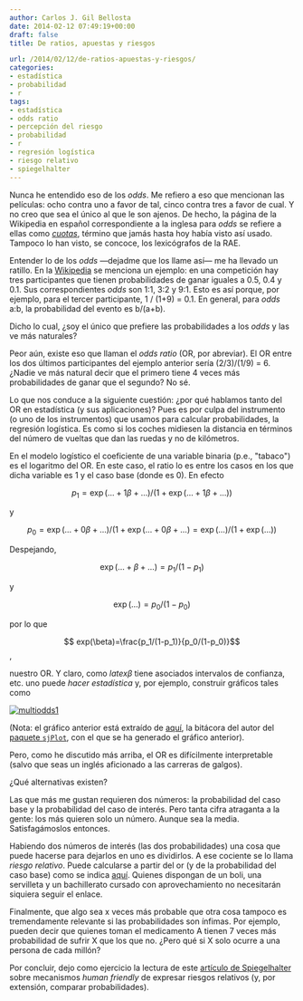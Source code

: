 ```yaml
---
author: Carlos J. Gil Bellosta
date: 2014-02-12 07:49:19+00:00
draft: false
title: De ratios, apuestas y riesgos

url: /2014/02/12/de-ratios-apuestas-y-riesgos/
categories:
- estadística
- probabilidad
- r
tags:
- estadística
- odds ratio
- percepción del riesgo
- probabilidad
- r
- regresión logística
- riesgo relativo
- spiegelhalter
---
```


Nunca he entendido eso de los _odds_. Me refiero a eso que mencionan las películas: ocho contra uno a favor de tal, cinco contra tres a favor de cual. Y no creo que sea el único al que le son ajenos. De hecho, la página de la Wikipedia en español correspondiente a la inglesa para _odds_ se refiere a ellas como [_cuotas_](http://es.wikipedia.org/wiki/Cuota_(estad%C3%ADstica)), término que jamás hasta hoy había visto así usado. Tampoco lo han visto, se concoce, los lexicógrafos de la RAE.

Entender lo de los _odds_ —dejadme que los llame así— me ha llevado un ratillo. En la [Wikipedia](http://en.wikipedia.org/wiki/Odds#Gambling_odds_versus_probabilities) se menciona un ejemplo: en una competición hay tres participantes que tienen probabilidades de ganar iguales a 0.5, 0.4 y 0.1. Sus correspondientes _odds_ son 1:1, 3:2 y 9:1. Esto es así porque, por ejemplo, para el tercer participante, 1 / (1+9) = 0.1. En general, para _odds_ a:b, la probabilidad del evento es b/(a+b).

Dicho lo cual, ¿soy el único que prefiere las probabilidades a los _odds_ y las ve más naturales?

Peor aún, existe eso que llaman el _odds ratio_ (OR, por abreviar). El OR entre los dos últimos participantes del ejemplo anterior sería (2/3)/(1/9) = 6. ¿Nadie ve más natural decir que el primero tiene 4 veces más probabilidades de ganar que el segundo? No sé.

Lo que nos conduce a la siguiente cuestión: ¿por qué hablamos tanto del OR en estadística (y sus aplicaciones)? Pues es por culpa del instrumento (o uno de los instrumentos) que usamos para calcular probabilidades, la regresión logística. Es como si los coches midiesen la distancia en términos del número de vueltas que dan las ruedas y no de kilómetros.

En el modelo logístico el coeficiente de una variable binaria (p.e., "tabaco") es el logaritmo del OR. En este caso, el ratio lo es entre los casos en los que dicha variable es 1 y el caso base (donde es 0). En efecto

$$ p_1=\exp(\dots+1\beta+\dots)/(1+\exp(\dots+1\beta+\dots))$$

y

$$ p_0=\exp(\dots+0\beta+\dots)/(1+\exp(\dots+0\beta+\dots)=\exp(\dots)/(1+\exp(\dots))$$

Despejando,

$$ \exp(\dots+\beta+\dots)=p_1/(1-p_1)$$

y

$$ \exp(\dots)=p_0/(1-p_0)$$

por lo que

$$ exp(\beta)=\frac{p_1/(1-p_1)}{p_0/(1-p_0)}$$,

nuestro OR. Y claro, como $latex \beta$ tiene asociados intervalos de confianza, etc. uno puede _hacer estadística_ y, por ejemplo, construir gráficos tales como

[![multiodds1](/wp-uploads/2014/02/multiodds1.png#center)
](/wp-uploads/2014/02/multiodds1.png#center)

(Nota: el gráfico anterior está extraído de [aquí](http://strengejacke.wordpress.com/2014/01/29/comparing-multiple-glm-in-one-graph-rstats/), la bitácora del autor del [paquete `sjPlot`](http://cran.r-project.org/web/packages/sjPlot/), con el que se ha generado el gráfico anterior).

Pero, como he discutido más arriba, el OR es difícilmente interpretable (salvo que seas un inglés aficionado a las carreras de galgos).

¿Qué alternativas existen?

Las que más me gustan requieren dos números: la probabilidad del caso base y la probabilidad del caso de interés. Pero tanta cifra atraganta a la gente: los más quieren solo un número. Aunque sea la media. Satisfagámoslos entonces.

Habiendo dos números de interés (las dos probabilidades) una cosa que puede hacerse para dejarlos en uno es dividirlos. A ese cociente se lo llama _riesgo relativo_. Puede calcularse a partir del or (y de la probabilidad del caso base) como se indica [aquí](http://robertgrantstats.wordpress.com/2014/01/27/how-to-convert-odds-ratios-to-relative-risks/). Quienes dispongan de un boli, una servilleta y un bachillerato cursado con aprovechamiento no necesitarán siquiera seguir el enlace.

Finalmente, que algo sea x veces más probable que otra cosa tampoco es tremendamente relevante si las probabilidades son ínfimas. Por ejemplo, pueden decir que quienes toman el medicamento A tienen 7 veces más probabilidad de sufrir X que los que no. ¿Pero qué si X solo ocurre a una persona de cada millón?

Por concluir, dejo como ejercicio la lectura de este [artículo de Spiegelhalter](http://understandinguncertainty.org/files/090409-CARR-communication.pdf) sobre mecanismos _human friendly_ de expresar riesgos relativos (y, por extensión, comparar probabilidades).